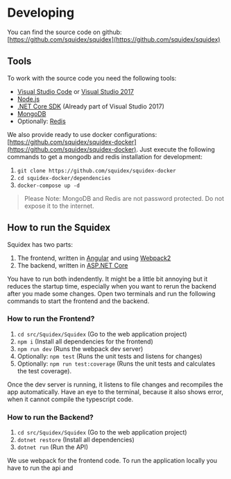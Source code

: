 # Developing

You can find the source code on github: [https://github.com/squidex/squidex](https://github.com/squidex/squidex)

## Tools
To work with the source code you need the following tools:

* [Visual Studio Code](https://code.visualstudio.com/) or [Visual Studio 2017](https://www.visualstudio.com/vs/visual-studio-2017-rc/)
* [Node.js](https://nodejs.org/en/)
* [.NET Core SDK](https://www.microsoft.com/net/download/core#/current) (Already part of Visual Studio 2017)
* [MongoDB](https://www.mongodb.com/)
* Optionally: [Redis](https://redis.io/download)

We also provide ready to use docker configurations: [https://github.com/squidex/squidex-docker](https://github.com/squidex/squidex-docker). Just execute the following commands to get a mongodb and redis installation for development:

1. `git clone https://github.com/squidex/squidex-docker`
2. `cd squidex-docker/dependencies`
3. `docker-compose up -d`

> Please Note: MongoDB and Redis are not password protected. Do not expose it to the internet.

## How to run the Squidex

Squidex has two parts:

1. The frontend, written in [Angular](https://angular.io) and using [Webpack2](https://webpack.js.org/)
2. The backend, written in [ASP.NET Core](https://docs.microsoft.com/en-us/aspnet/core/)

You have to run both indendently. It might be a little bit annoying but it reduces the startup time, especially when you want to rerun the backend after you made some changes. Open two terminals and run the following commands to start the frontend and the backend.

### How to run the Frontend?

1. `cd src/Squidex/Squidex` (Go to the web application project)
2. `npm i` (Install all dependencies for the frontend)
3. `npm run dev` (Runs the webpack dev server)
4. Optionally: `npm test` (Runs the unit tests and listens for changes)
5. Optionally: `npm run test:coverage` (Runs the unit tests and calculates the test coverage).

Once the dev server is running, it listens to file changes and recompiles the app automatically. Have an eye to the terminal, because it also shows error, when it cannot compile the typescript code.

### How to run the Backend?

1. `cd src/Squidex/Squidex` (Go to the web application project)
2. `dotnet restore` (Install all dependencies)
3. `dotnet run` (Run the API)

We use webpack for the frontend code. To run the application locally you have to run the api and 